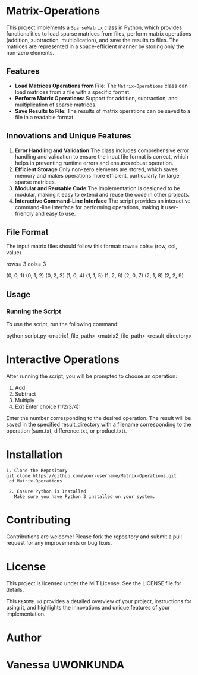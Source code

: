 # Matrix-Operations


This project implements a `SparseMatrix` class in Python, which provides functionalities to load sparse matrices from files, perform matrix operations (addition, subtraction, multiplication), and save the results to files. The matrices are represented in a space-efficient manner by storing only the non-zero elements.

## Features

- **Load Matrices Operations from File**: The `Matrix-Operations` class can load matrices from a file with a specific format.
- **Perform Matrix Operations**: Support for addition, subtraction, and multiplication of sparse matrices.
- **Save Results to File**: The results of matrix operations can be saved to a file in a readable format.

## Innovations and Unique Features

1. **Error Handling and Validation**
   The class includes comprehensive error handling and validation to ensure the input file format is correct, which helps in preventing runtime errors and ensures robust operation.
2. **Efficient Storage**
    Only non-zero elements are stored, which saves memory and makes operations more efficient, particularly for large sparse matrices.
3. **Modular and Reusable Code**
    The implementation is designed to be modular, making it easy to extend and reuse the code in other projects.
4. **Interactive Command-Line Interface**
    The script provides an interactive command-line interface for performing operations, making it user-friendly and easy to use.

## File Format

The input matrix files should follow this format:
rows=<number of rows>
cols=<number of columns>
(row, col, value)

rows= 3
cols= 3

(0, 0, 1)
(0, 1, 2)
(0, 2, 3)
(1, 0, 4)
(1, 1, 5)
(1, 2, 6)
(2, 0, 7)
(2, 1, 8)
(2, 2, 9)


## Usage

### Running the Script

To use the script, run the following command:

python script.py <matrix1_file_path> <matrix2_file_path> <result_directory>

# Interactive Operations

After running the script, you will be prompted to choose an operation:

1. Add
2. Subtract
3. Multiply
4. Exit
Enter choice (1/2/3/4):

Enter the number corresponding to the desired operation. The result will be saved in the specified result_directory with a filename corresponding to the operation (sum.txt, difference.txt, or product.txt).

# Installation
    1. Clone the Repository
    git clone https://github.com/your-username/Matrix-Operations.git
     cd Matrix-Operations

     2. Ensure Python is Installed
       Make sure you have Python 3 installed on your system.

# Contributing
Contributions are welcome! Please fork the repository and submit a pull request for any improvements or bug fixes.

# License
This project is licensed under the MIT License. See the LICENSE file for details.

This `README.md` provides a detailed overview of your project, instructions for using it, and highlights the innovations and unique features of your implementation.

# Author
# Vanessa UWONKUNDA

